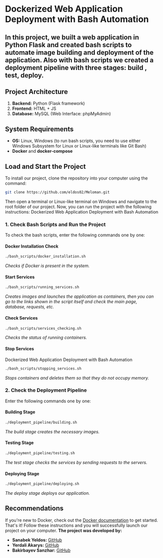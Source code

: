# Dockerized Web Application Deployment with Bash Automation
## In this project, we built a web application in Python Flask and created bash scripts to automate image building and deployment of the application. Also with bash scripts we created a deployment pipeline with three stages: build , test, deploy.

## Project Architecture
1. **Backend:** Python (Flask framework)
2. **Frontend:** HTML + JS
3. **Database:** MySQL (Web Interface: phpMyAdmin)
## System Requirements
- **OS:** Linux, Windows (to run bash scripts, you need to use either Windows Subsystem for Linux or
Linux-like terminals like Git Bash)
- **Docker** and **docker-compose**
## Load and Start the Project
To install our project, clone the repository into your computer using the command:
```bash
git clone https://github.com/eldos02/Meloman.git
```
Then open a terminal or Linux-like terminal on Windows and navigate to the root folder of our project. Now,
you can run the project with the following instructions:
Dockerized Web Application Deployment with Bash Automation
### 1. Check Bash Scripts and Run the Project
To check the bash scripts, enter the following commands one by one:
#### Docker Installation Check
```bash
./bash_scripts/docker_installation.sh
```
*Checks if Docker is present in the system.*
#### Start Services
```bash
./bash_scripts/running_services.sh
```
*Creates images and launches the application as containers, then you can go to the links shown in the script
itself and check the main page, database, requests, etc.*
#### Check Services
```bash
./bash_scripts/services_checking.sh
```
*Checks the status of running containers.*
#### Stop Services
Dockerized Web Application Deployment with Bash Automation
```bash
./bash_scripts/stopping_services.sh
```
*Stops containers and deletes them so that they do not occupy memory.*
### 2. Check the Deployment Pipeline
Enter the following commands one by one:
#### Building Stage
```bash
./deployment_pipeline/building.sh
```
*The build stage creates the necessary images.*
#### Testing Stage
```bash
./deployment_pipeline/testing.sh
```
*The test stage checks the services by sending requests to the servers.*
#### Deploying Stage
```bash
./deployment_pipeline/deploying.sh
```
*The deploy stage deploys our application.*
## Recommendations
If you're new to Docker, check out the [Docker documentation](https://docs.docker.com/get-started/overview/)
to get started.
That's it! Follow these instructions and you will successfully launch our project on your computer.
**The project was developed by:**
- **Sanabek Yeldos:** [GitHub](https://github.com/eldos02)
- **Yerdali Akarys:** [GitHub](https://github.com/profaka)
- **Bakirbayev Sanzhar:** [GitHub](https://github.com/etozhegatito)
